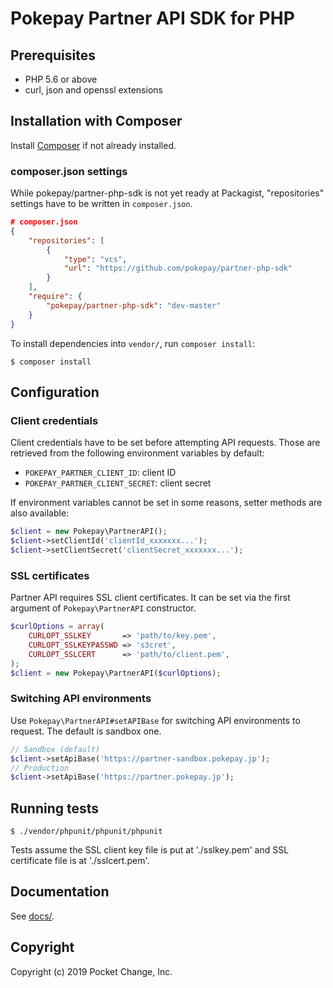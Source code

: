 # Pokepay Partner API SDK for PHP

## Prerequisites

- PHP 5.6 or above
- curl, json and openssl extensions

## Installation with Composer

Install [Composer](https://getcomposer.org/) if not already installed.

### composer.json settings

While pokepay/partner-php-sdk is not yet ready at Packagist, "repositories" settings have to be written in `composer.json`.

```json
# composer.json
{
    "repositories": [
        {
            "type": "vcs",
            "url": "https://github.com/pokepay/partner-php-sdk"
        }
    ],
    "require": {
        "pokepay/partner-php-sdk": "dev-master"
    }
}
```

To install dependencies into `vendor/`, run `composer install`:

```
$ composer install
```

## Configuration

### Client credentials

Client credentials have to be set before attempting API requests. Those are retrieved from the following environment variables by default:

- `POKEPAY_PARTNER_CLIENT_ID`: client ID
- `POKEPAY_PARTNER_CLIENT_SECRET`: client secret

If environment variables cannot be set in some reasons, setter methods are also available:

```php
$client = new Pokepay\PartnerAPI();
$client->setClientId('clientId_xxxxxxx...');
$client->setClientSecret('clientSecret_xxxxxxx...');
```

### SSL certificates

Partner API requires SSL client certificates. It can be set via the first argument of `Pokepay\PartnerAPI` constructor.


```php
$curlOptions = array(
    CURLOPT_SSLKEY       => 'path/to/key.pem',
    CURLOPT_SSLKEYPASSWD => 's3cret',
    CURLOPT_SSLCERT      => 'path/to/client.pem',
);
$client = new Pokepay\PartnerAPI($curlOptions);
```

### Switching API environments

Use `Pokepay\PartnerAPI#setAPIBase` for switching API environments to request. The default is sandbox one.

```php
// Sandbox (default)
$client->setApiBase('https://partner-sandbox.pokepay.jp');
// Production
$client->setApiBase('https://partner.pokepay.jp');
```

## Running tests

```
$ ./vendor/phpunit/phpunit/phpunit
```

Tests assume the SSL client key file is put at './sslkey.pem' and SSL certificate file is at './sslcert.pem'.

## Documentation

See [docs/](docs/index.md).

## Copyright

Copyright (c) 2019 Pocket Change, Inc.
